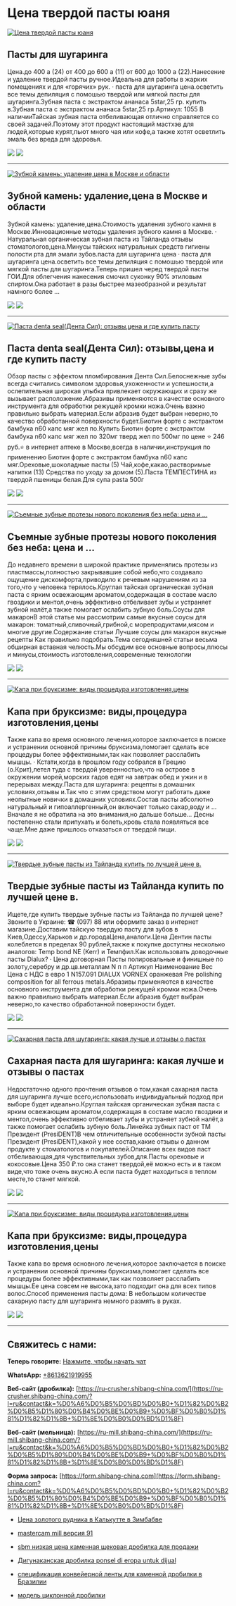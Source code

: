# Цена твердой пасты юаня

<a href="https://swt.shibang-china.com/?l=ru&img&k=%D0%A6%D0%B5%D0%BD%D0%B0+%D1%82%D0%B2%D0%B5%D1%80%D0%B4%D0%BE%D0%B9+%D0%BF%D0%B0%D1%81%D1%82%D1%8B+%D1%8E%D0%B0%D0%BD%D1%8F" target="_blank">![Цена твердой пасты юаня](http://static.shibang-china.com/all-800x300/1294.jpg)</a>

## Пасты для шугаринга
Цена.до 400 a (24) от 400 до 600 a (11) от 600 до 1000 a (22).Нанесение и удаление твердой пасты ручное.Идеальна для работы в жарких помещениях и для &#171;горячих&#187; рук.&nbsp;&#0183;&#32;паста для шугаринга цена.осветить все темы депиляция с помошью твердой или мягкой пасты для шугаринга.Зубная паста с экстрактом ананаса 5star,25 гр. купить в.Зубная паста с экстрактом ананаса 5star,25 гр.Артикул: 1055 В наличииТайская зубная паста отбеливающая отлично справляется со своей задачей.Поэтому этот продукт настоящий мастхэв для людей,которые курят,пьют много чая или кофе,а также хотят осветлить эмаль без вреда для здоровья.


<a href="https://whatsapp.shibangsoft.com/WhatsApp.php" target="_blank" title="WhatsApp">![](http://static.shibang-china.com/icon/whatsapp.png)</a> <a href="https://swt.shibang-china.com/?l=ru&icon&k=%D0%A6%D0%B5%D0%BD%D0%B0+%D1%82%D0%B2%D0%B5%D1%80%D0%B4%D0%BE%D0%B9+%D0%BF%D0%B0%D1%81%D1%82%D1%8B+%D1%8E%D0%B0%D0%BD%D1%8F" target="_blank">![](http://static.shibang-china.com/icon/chat-ru.png)</a>

---

<a href="https://swt.shibang-china.com/?l=ru&img&k=%D0%A6%D0%B5%D0%BD%D0%B0+%D1%82%D0%B2%D0%B5%D1%80%D0%B4%D0%BE%D0%B9+%D0%BF%D0%B0%D1%81%D1%82%D1%8B+%D1%8E%D0%B0%D0%BD%D1%8F" target="_blank">![Зубной камень: удаление,цена в Москве и области](http://static.shibang-china.com/all-800x300/171.jpg)</a>

## Зубной камень: удаление,цена в Москве и области
Зубной камень: удаление,цена.Стоимость удаления зубного камня в Москве.Инновационные методы удаления зубного камня в Москве.&nbsp;&#0183;&#32;Натуральная органическая зубная паста из Тайланда отзывы стоматологов,цена.Минусы тайских натуральных средств гигиены полости рта для эмали зубов.паста для шугаринга цена&nbsp;&#0183;&#32;паста для шугаринга цена.осветить все темы депиляция с помошью твердой или мягкой пасты для шугаринга.Теперь пришел черед твердой пасты ГОИ.Для облегчения нанесения смочил суконку 90% этиловым спиртом.Она работает в разы быстрее мазеобразной и результат намного более …


<a href="https://whatsapp.shibangsoft.com/WhatsApp.php" target="_blank" title="WhatsApp">![](http://static.shibang-china.com/icon/whatsapp.png)</a> <a href="https://swt.shibang-china.com/?l=ru&icon&k=%D0%A6%D0%B5%D0%BD%D0%B0+%D1%82%D0%B2%D0%B5%D1%80%D0%B4%D0%BE%D0%B9+%D0%BF%D0%B0%D1%81%D1%82%D1%8B+%D1%8E%D0%B0%D0%BD%D1%8F" target="_blank">![](http://static.shibang-china.com/icon/chat-ru.png)</a>

---

<a href="https://swt.shibang-china.com/?l=ru&img&k=%D0%A6%D0%B5%D0%BD%D0%B0+%D1%82%D0%B2%D0%B5%D1%80%D0%B4%D0%BE%D0%B9+%D0%BF%D0%B0%D1%81%D1%82%D1%8B+%D1%8E%D0%B0%D0%BD%D1%8F" target="_blank">![Паста denta seal(Дента Сил): отзывы,цена и где купить пасту](http://static.shibang-china.com/all-800x300/279.jpg)</a>

## Паста denta seal(Дента Сил): отзывы,цена и где купить пасту
Обзор пасты с эффектом пломбирования Дента Сил.Белоснежные зубы всегда считались символом здоровья,ухоженности и успешности,а ослепительная широкая улыбка привлекает окружающих и сразу же вызывает расположение.Абразивы применяются в качестве основного инструмента для обработки режущей кромки ножа.Очень важно правильно выбрать материал.Если абразив будет выбран неверно,то качество обработанной поверхности будет.Биотин форте с экстрактом бамбука n60 капс мяг жел по.Купить Биотин форте с экстрактом бамбука n60 капс мяг жел по 320мг тверд жел по 500мг по цене ⭐ 246 руб.⭐ в интернет аптеке в Москве,всегда в наличии,инструкция по применению Биотин форте с экстрактом бамбука n60 капс мяг.Ореховые,шоколадные пасты (5) Чай,кофе,какао,растворимые напитки (13) Средства по уходу за домом (5).Паста ТЕМПЕСТИНА из твердой пшеницы белая.Для супа pasta 500г


<a href="https://whatsapp.shibangsoft.com/WhatsApp.php" target="_blank" title="WhatsApp">![](http://static.shibang-china.com/icon/whatsapp.png)</a> <a href="https://swt.shibang-china.com/?l=ru&icon&k=%D0%A6%D0%B5%D0%BD%D0%B0+%D1%82%D0%B2%D0%B5%D1%80%D0%B4%D0%BE%D0%B9+%D0%BF%D0%B0%D1%81%D1%82%D1%8B+%D1%8E%D0%B0%D0%BD%D1%8F" target="_blank">![](http://static.shibang-china.com/icon/chat-ru.png)</a>

---

<a href="https://swt.shibang-china.com/?l=ru&img&k=%D0%A6%D0%B5%D0%BD%D0%B0+%D1%82%D0%B2%D0%B5%D1%80%D0%B4%D0%BE%D0%B9+%D0%BF%D0%B0%D1%81%D1%82%D1%8B+%D1%8E%D0%B0%D0%BD%D1%8F" target="_blank">![Съемные зубные протезы нового поколения без неба: цена и …](http://static.shibang-china.com/all-800x300/1472.jpg)</a>

## Съемные зубные протезы нового поколения без неба: цена и …
До недавнего времени в широкой практике применялись протезы из пластмассы,полностью закрывавшие собой небо,что создавало ощущение дискомфорта,приводило к речевым нарушениям из за того,что у человека терялось.Круглая тайская органическая зубная паста с ярким освежающим ароматом,содержащая в составе масло гвоздики и ментол,очень эффективно отбеливает зубы и устраняет зубной налёт,а также помогает ослабить зубную боль.Соусы для макаронВ этой статье мы рассмотрим самые вкусные соусы для макарон: томатный,сливочный,грибной,с морепродуктами,мясом и многие другие.Содержание статьи Лучшие соусы для макарон вкусные рецепты Как правильно подобрать.Тема сегодняшней статьи весьма обширная вставная челюсть.Мы обсудим все основные вопросы,плюсы и минусы,стоимость изготовления,современные технологии


<a href="https://whatsapp.shibangsoft.com/WhatsApp.php" target="_blank" title="WhatsApp">![](http://static.shibang-china.com/icon/whatsapp.png)</a> <a href="https://swt.shibang-china.com/?l=ru&icon&k=%D0%A6%D0%B5%D0%BD%D0%B0+%D1%82%D0%B2%D0%B5%D1%80%D0%B4%D0%BE%D0%B9+%D0%BF%D0%B0%D1%81%D1%82%D1%8B+%D1%8E%D0%B0%D0%BD%D1%8F" target="_blank">![](http://static.shibang-china.com/icon/chat-ru.png)</a>

---

<a href="https://swt.shibang-china.com/?l=ru&img&k=%D0%A6%D0%B5%D0%BD%D0%B0+%D1%82%D0%B2%D0%B5%D1%80%D0%B4%D0%BE%D0%B9+%D0%BF%D0%B0%D1%81%D1%82%D1%8B+%D1%8E%D0%B0%D0%BD%D1%8F" target="_blank">![Капа при бруксизме: виды,процедура изготовления,цены](http://static.shibang-china.com/all-800x300/1080.jpg)</a>

## Капа при бруксизме: виды,процедура изготовления,цены
Также капа во время основного лечения,которое заключается в поиске и устранении основной причины бруксизма,помогает сделать все процедуры более эффективными,так как позволяет расслабить мышцы.&nbsp;&#0183;&#32;Кстати,когда в прошлом году собрался в Грецию (о.Крит),летел туда с твердой уверенностью,что на острове в окружении морей,морских гадов едят на завтрак обед и ужин и в перерывах между.Паста для шугаринга: рецепты в домашних условиях,отзывы и.Так что с этим средством могут работать даже неопытные новички в домашних условиях.Состав пасты абсолютно натуральный и гипоаллергенный,он включает только сахар,воду и …Вначале я не обратила на это внимания,но дальше больше… Десны постепенно стали припухать и болеть,кровь стала появляться все чаще.Мне даже пришлось отказаться от твердой пищи.


<a href="https://whatsapp.shibangsoft.com/WhatsApp.php" target="_blank" title="WhatsApp">![](http://static.shibang-china.com/icon/whatsapp.png)</a> <a href="https://swt.shibang-china.com/?l=ru&icon&k=%D0%A6%D0%B5%D0%BD%D0%B0+%D1%82%D0%B2%D0%B5%D1%80%D0%B4%D0%BE%D0%B9+%D0%BF%D0%B0%D1%81%D1%82%D1%8B+%D1%8E%D0%B0%D0%BD%D1%8F" target="_blank">![](http://static.shibang-china.com/icon/chat-ru.png)</a>

---

<a href="https://swt.shibang-china.com/?l=ru&img&k=%D0%A6%D0%B5%D0%BD%D0%B0+%D1%82%D0%B2%D0%B5%D1%80%D0%B4%D0%BE%D0%B9+%D0%BF%D0%B0%D1%81%D1%82%D1%8B+%D1%8E%D0%B0%D0%BD%D1%8F" target="_blank">![Твердые зубные пасты из Тайланда купить по лучшей цене в.](http://static.shibang-china.com/all-800x300/1114.jpg)</a>

## Твердые зубные пасты из Тайланда купить по лучшей цене в.
Ищете,где купить твердые зубные пасты из Тайланда по лучшей цене? Звоните в Украине: ☎ (097) 88 или оформите заказ в интернет магазине.Доставим тайскую твердую пасту для зубов в Киев,Одессу,Харьков и др.городаЦена,аналоги.Цена Дентин пасты колеблется в пределах 90 рублей,также к покупке доступны несколько аналогов: Temp bond NE (Kerr) и Темпфил.Как использовать доводочные пасты Dialux?&nbsp;&#0183;&#32;Цена договорная Пасты полировальные и финишные по золоту,серебру и др.цв.металлам N п п Артикул Наименование Вес Цена с НДС в евро 1 N157.091 DIALUX VORNEX оранжевая Pre polishing composition for all ferrous metals.Абразивы применяются в качестве основного инструмента для обработки режущей кромки ножа.Очень важно правильно выбрать материал.Если абразив будет выбран неверно,то качество обработанной поверхности будет.


<a href="https://whatsapp.shibangsoft.com/WhatsApp.php" target="_blank" title="WhatsApp">![](http://static.shibang-china.com/icon/whatsapp.png)</a> <a href="https://swt.shibang-china.com/?l=ru&icon&k=%D0%A6%D0%B5%D0%BD%D0%B0+%D1%82%D0%B2%D0%B5%D1%80%D0%B4%D0%BE%D0%B9+%D0%BF%D0%B0%D1%81%D1%82%D1%8B+%D1%8E%D0%B0%D0%BD%D1%8F" target="_blank">![](http://static.shibang-china.com/icon/chat-ru.png)</a>

---

<a href="https://swt.shibang-china.com/?l=ru&img&k=%D0%A6%D0%B5%D0%BD%D0%B0+%D1%82%D0%B2%D0%B5%D1%80%D0%B4%D0%BE%D0%B9+%D0%BF%D0%B0%D1%81%D1%82%D1%8B+%D1%8E%D0%B0%D0%BD%D1%8F" target="_blank">![Сахарная паста для шугаринга: какая лучше и отзывы о пастах](http://static.shibang-china.com/all-800x300/1268.jpg)</a>

## Сахарная паста для шугаринга: какая лучше и отзывы о пастах
Недостаточно одного прочтения отзывов о том,какая сахарная паста для шугаринга лучше всего,использовать индивидуальный подход при выборе будет идеально.Круглая тайская органическая зубная паста с ярким освежающим ароматом,содержащая в составе масло гвоздики и ментол,очень эффективно отбеливает зубы и устраняет зубной налёт,а также помогает ослабить зубную боль.Линейка зубных паст от ТМ Президент (PresiDENT)В чем отличительные особенности зубной пасты Президент (PresiDENT),какой у нее состав,какие отзывы о данном продукте у стоматологов и покупателей.Описание всех видов паст отбеливающая,для чувствительных зубов,для.Пасты ореховые и кокосовые.Цена 350 ₽.то она станет твердой,её можно есть и в таком виде,что тоже очень вкусно.А если паста будет находиться в теплом месте,то станет мягкой.


<a href="https://whatsapp.shibangsoft.com/WhatsApp.php" target="_blank" title="WhatsApp">![](http://static.shibang-china.com/icon/whatsapp.png)</a> <a href="https://swt.shibang-china.com/?l=ru&icon&k=%D0%A6%D0%B5%D0%BD%D0%B0+%D1%82%D0%B2%D0%B5%D1%80%D0%B4%D0%BE%D0%B9+%D0%BF%D0%B0%D1%81%D1%82%D1%8B+%D1%8E%D0%B0%D0%BD%D1%8F" target="_blank">![](http://static.shibang-china.com/icon/chat-ru.png)</a>

---

<a href="https://swt.shibang-china.com/?l=ru&img&k=%D0%A6%D0%B5%D0%BD%D0%B0+%D1%82%D0%B2%D0%B5%D1%80%D0%B4%D0%BE%D0%B9+%D0%BF%D0%B0%D1%81%D1%82%D1%8B+%D1%8E%D0%B0%D0%BD%D1%8F" target="_blank">![Капа при бруксизме: виды,процедура изготовления,цены](http://static.shibang-china.com/all-800x300/150.jpg)</a>

## Капа при бруксизме: виды,процедура изготовления,цены
Также капа во время основного лечения,которое заключается в поиске и устранении основной причины бруксизма,помогает сделать все процедуры более эффективными,так как позволяет расслабить мышцы.Ее цена совсем не высока,зато подходит она для всех типов волос.Способ применения пасты дома: В небольшом количестве сахарную пасту для шугаринга немного размять в руках.

<a href="https://whatsapp.shibangsoft.com/WhatsApp.php" target="_blank" title="WhatsApp">![](http://static.shibang-china.com/icon/whatsapp.png)</a> <a href="https://swt.shibang-china.com/?l=ru&icon&k=%D0%A6%D0%B5%D0%BD%D0%B0+%D1%82%D0%B2%D0%B5%D1%80%D0%B4%D0%BE%D0%B9+%D0%BF%D0%B0%D1%81%D1%82%D1%8B+%D1%8E%D0%B0%D0%BD%D1%8F" target="_blank">![](http://static.shibang-china.com/icon/chat-ru.png)</a>

---
## Свяжитесь с нами:

**Теперь говорите:** [Нажмите, чтобы начать чат](https://swt.shibang-china.com?l=ru&contact&k=%D0%A6%D0%B5%D0%BD%D0%B0+%D1%82%D0%B2%D0%B5%D1%80%D0%B4%D0%BE%D0%B9+%D0%BF%D0%B0%D1%81%D1%82%D1%8B+%D1%8E%D0%B0%D0%BD%D1%8F)

**WhatsApp:**  [+8613621919955](https://whatsapp.shibangsoft.com/WhatsApp.php)

**Веб-сайт (дробилка):** [https://ru-crusher.shibang-china.com/](https://ru-crusher.shibang-china.com/?l=ru&contact&k=%D0%A6%D0%B5%D0%BD%D0%B0+%D1%82%D0%B2%D0%B5%D1%80%D0%B4%D0%BE%D0%B9+%D0%BF%D0%B0%D1%81%D1%82%D1%8B+%D1%8E%D0%B0%D0%BD%D1%8F)

**Веб-сайт (мельница):** [https://ru-mill.shibang-china.com/](https://ru-mill.shibang-china.com/?l=ru&contact&k=%D0%A6%D0%B5%D0%BD%D0%B0+%D1%82%D0%B2%D0%B5%D1%80%D0%B4%D0%BE%D0%B9+%D0%BF%D0%B0%D1%81%D1%82%D1%8B+%D1%8E%D0%B0%D0%BD%D1%8F)

**Форма запроса:** [https://form.shibang-china.com](https://form.shibang-china.com?l=ru&contact&k=%D0%A6%D0%B5%D0%BD%D0%B0+%D1%82%D0%B2%D0%B5%D1%80%D0%B4%D0%BE%D0%B9+%D0%BF%D0%B0%D1%81%D1%82%D1%8B+%D1%8E%D0%B0%D0%BD%D1%8F)

* [Цена золотого рудника в Калькутте в Зимбабве](../131/%D0%A6%D0%B5%D0%BD%D0%B0%20%D0%B7%D0%BE%D0%BB%D0%BE%D1%82%D0%BE%D0%B3%D0%BE%20%D1%80%D1%83%D0%B4%D0%BD%D0%B8%D0%BA%D0%B0%20%D0%B2%20%D0%9A%D0%B0%D0%BB%D1%8C%D0%BA%D1%83%D1%82%D1%82%D0%B5%20%D0%B2%20%D0%97%D0%B8%D0%BC%D0%B1%D0%B0%D0%B1%D0%B2%D0%B5.md)

* [mastercam mill версия 91](../135/mastercam%20mill%20%D0%B2%D0%B5%D1%80%D1%81%D0%B8%D1%8F%2091.md)

* [sbm низкая цена каменная щековая дробилка для продажи](../134/sbm%20%D0%BD%D0%B8%D0%B7%D0%BA%D0%B0%D1%8F%20%D1%86%D0%B5%D0%BD%D0%B0%20%D0%BA%D0%B0%D0%BC%D0%B5%D0%BD%D0%BD%D0%B0%D1%8F%20%D1%89%D0%B5%D0%BA%D0%BE%D0%B2%D0%B0%D1%8F%20%D0%B4%D1%80%D0%BE%D0%B1%D0%B8%D0%BB%D0%BA%D0%B0%20%D0%B4%D0%BB%D1%8F%20%D0%BF%D1%80%D0%BE%D0%B4%D0%B0%D0%B6%D0%B8.md)

* [Дигунаканская дробилка ponsel di eropa untuk dijual](../133/%D0%94%D0%B8%D0%B3%D1%83%D0%BD%D0%B0%D0%BA%D0%B0%D0%BD%D1%81%D0%BA%D0%B0%D1%8F%20%D0%B4%D1%80%D0%BE%D0%B1%D0%B8%D0%BB%D0%BA%D0%B0%20ponsel%20di%20eropa%20untuk%20dijual.md)

* [спецификация конвейерной ленты для каменной дробилки в Бразилии](../131/%D1%81%D0%BF%D0%B5%D1%86%D0%B8%D1%84%D0%B8%D0%BA%D0%B0%D1%86%D0%B8%D1%8F%20%D0%BA%D0%BE%D0%BD%D0%B2%D0%B5%D0%B9%D0%B5%D1%80%D0%BD%D0%BE%D0%B9%20%D0%BB%D0%B5%D0%BD%D1%82%D1%8B%20%D0%B4%D0%BB%D1%8F%20%D0%BA%D0%B0%D0%BC%D0%B5%D0%BD%D0%BD%D0%BE%D0%B9%20%D0%B4%D1%80%D0%BE%D0%B1%D0%B8%D0%BB%D0%BA%D0%B8%20%D0%B2%20%D0%91%D1%80%D0%B0%D0%B7%D0%B8%D0%BB%D0%B8%D0%B8.md)

* [модель циклонной дробилки](../134/%D0%BC%D0%BE%D0%B4%D0%B5%D0%BB%D1%8C%20%D1%86%D0%B8%D0%BA%D0%BB%D0%BE%D0%BD%D0%BD%D0%BE%D0%B9%20%D0%B4%D1%80%D0%BE%D0%B1%D0%B8%D0%BB%D0%BA%D0%B8.md)